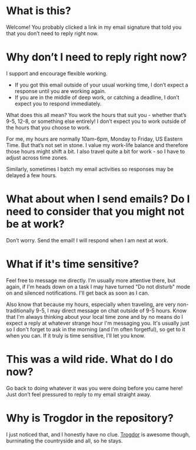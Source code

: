 # What is this?

Welcome! You probably clicked a link in my email signature that told you that you don’t need to reply right now.

# Why don’t I need to reply right now?

I support and encourage flexible working.

* If you got this email outside of your usual working time, I don’t expect a response until you are working again.
* If you are in the middle of deep work, or catching a deadline, I don’t expect you to respond immediately.
 
What does this all mean? You work the hours that suit you - whether that’s 9-5, 12-8, or something else entirely! I don’t expect you to work outside of the hours that you choose to work.

For me, my hours are normally 10am-6pm, Monday to Friday, US Eastern Time. But that’s not set in stone. I value my work-life balance and therefore those hours might shift a bit. I also travel quite a bit for work - so I have to adjust across time zones.

Similarly, sometimes I batch my email activities so responses may be delayed a few hours.

# What about when I send emails? Do I need to consider that you might not be at work?

Don’t worry. Send the email! I will respond when I am next at work.

# What if it's time sensitive?

Feel free to message me directly. I'm usually more attentive there, but again, if I'm heads down on a task I may have turned "Do not disturb" mode on and silenced notifications. I'll get back as soon as I can.

Also know that because my hours, especially when traveling, are very non-traditionally 9-5, I may direct message on chat outside of 9-5 hours. Know that I'm always thinking about your local time zone and by no means do I expect a reply at whatever strange hour I'm messaging you. It's usually just so I don't forget to ask in the morning (and I'm often forgetful), so get to it when you can. If it truly is time sensitive, I'll let you know.

# This was a wild ride. What do I do now?

Go back to doing whatever it was you were doing before you came here! Just don’t feel pressured to reply to my email straight away.

# Why is Trogdor in the repository?

I just noticed that, and I honestly have no clue. [Trogdor](https://www.youtube.com/watch?v=90X5NJleYJQ) is awesome though, burninating the countryside and all, so he stays.
